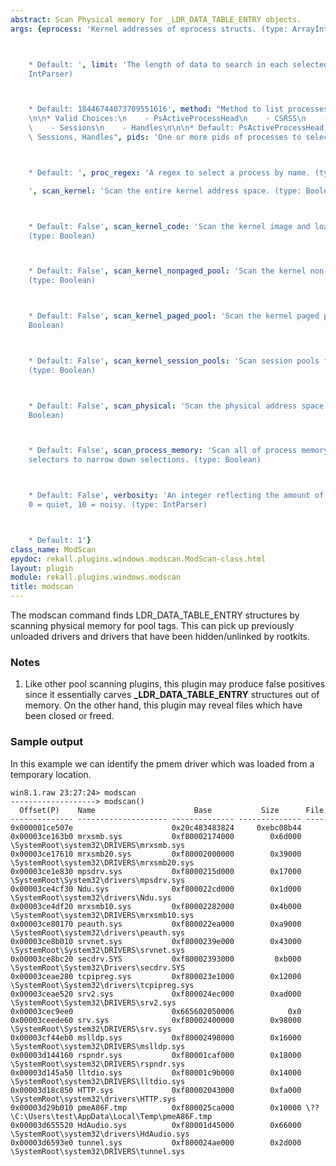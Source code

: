 ```yaml
---
abstract: Scan Physical memory for _LDR_DATA_TABLE_ENTRY objects.
args: {eprocess: 'Kernel addresses of eprocess structs. (type: ArrayIntParser)



    * Default: ', limit: 'The length of data to search in each selected region. (type:
    IntParser)



    * Default: 18446744073709551616', method: "Method to list processes. (type: ChoiceArray)\n\
    \n\n* Valid Choices:\n    - PsActiveProcessHead\n    - CSRSS\n    - PspCidTable\n\
    \    - Sessions\n    - Handles\n\n\n* Default: PsActiveProcessHead, CSRSS, PspCidTable,\
    \ Sessions, Handles", pids: 'One or more pids of processes to select. (type: ArrayIntParser)



    * Default: ', proc_regex: 'A regex to select a process by name. (type: RegEx)

    ', scan_kernel: 'Scan the entire kernel address space. (type: Boolean)



    * Default: False', scan_kernel_code: 'Scan the kernel image and loaded drivers.
    (type: Boolean)



    * Default: False', scan_kernel_nonpaged_pool: 'Scan the kernel non-paged pool.
    (type: Boolean)



    * Default: False', scan_kernel_paged_pool: 'Scan the kernel paged pool. (type:
    Boolean)



    * Default: False', scan_kernel_session_pools: 'Scan session pools for all processes.
    (type: Boolean)



    * Default: False', scan_physical: 'Scan the physical address space only. (type:
    Boolean)



    * Default: False', scan_process_memory: 'Scan all of process memory. Uses process
    selectors to narrow down selections. (type: Boolean)



    * Default: False', verbosity: 'An integer reflecting the amount of desired output:
    0 = quiet, 10 = noisy. (type: IntParser)



    * Default: 1'}
class_name: ModScan
epydoc: rekall.plugins.windows.modscan.ModScan-class.html
layout: plugin
module: rekall.plugins.windows.modscan
title: modscan
---
```


The modscan command finds LDR_DATA_TABLE_ENTRY structures by scanning physical
memory for pool tags. This can pick up previously unloaded drivers and drivers
that have been hidden/unlinked by rootkits.


### Notes

1. Like other pool scanning plugins, this plugin may produce false positives
   since it essentially carves **_LDR_DATA_TABLE_ENTRY** structures out of
   memory. On the other hand, this plugin may reveal files which have been
   closed or freed.

### Sample output

In this example we can identify the pmem driver which was loaded from a
temporary location.

```
win8.1.raw 23:27:24> modscan
-------------------> modscan()
  Offset(P)    Name                      Base           Size      File
-------------- -------------------- -------------- -------------- ----
0x000001ce507e                      0x20c483483824     0xebc08b44
0x00003ce163b0 mrxsmb.sys           0xf80002174000        0x6d000 \SystemRoot\system32\DRIVERS\mrxsmb.sys
0x00003ce17610 mrxsmb20.sys         0xf80002000000        0x39000 \SystemRoot\system32\DRIVERS\mrxsmb20.sys
0x00003ce1e830 mpsdrv.sys           0xf8000215d000        0x17000 \SystemRoot\System32\drivers\mpsdrv.sys
0x00003ce4cf30 Ndu.sys              0xf800022cd000        0x1d000 \SystemRoot\system32\drivers\Ndu.sys
0x00003ce4df20 mrxsmb10.sys         0xf80002282000        0x4b000 \SystemRoot\system32\DRIVERS\mrxsmb10.sys
0x00003ce80170 peauth.sys           0xf800022ea000        0xa9000 \SystemRoot\system32\drivers\peauth.sys
0x00003ce8b010 srvnet.sys           0xf8000239e000        0x43000 \SystemRoot\System32\DRIVERS\srvnet.sys
0x00003ce8bc20 secdrv.SYS           0xf80002393000         0xb000 \SystemRoot\System32\Drivers\secdrv.SYS
0x00003ceae280 tcpipreg.sys         0xf800023e1000        0x12000 \SystemRoot\System32\drivers\tcpipreg.sys
0x00003ceae520 srv2.sys             0xf800024ec000        0xad000 \SystemRoot\System32\DRIVERS\srv2.sys
0x00003cec9ee0                      0x665602050006            0x0
0x00003ceede60 srv.sys              0xf80002400000        0x98000 \SystemRoot\System32\DRIVERS\srv.sys
0x00003cf44eb0 mslldp.sys           0xf80002498000        0x16000 \SystemRoot\system32\DRIVERS\mslldp.sys
0x00003d144160 rspndr.sys           0xf80001caf000        0x18000 \SystemRoot\system32\DRIVERS\rspndr.sys
0x00003d145a50 lltdio.sys           0xf80001c9b000        0x14000 \SystemRoot\system32\DRIVERS\lltdio.sys
0x00003d18c850 HTTP.sys             0xf80002043000        0xfa000 \SystemRoot\system32\drivers\HTTP.sys
0x00003d29b010 pmeA86F.tmp          0xf800025ca000        0x10000 \??\C:\Users\test\AppData\Local\Temp\pmeA86F.tmp
0x00003d655520 HdAudio.sys          0xf80001d45000        0x66000 \SystemRoot\system32\drivers\HdAudio.sys
0x00003d6593e0 tunnel.sys           0xf800024ae000        0x2d000 \SystemRoot\system32\DRIVERS\tunnel.sys
```